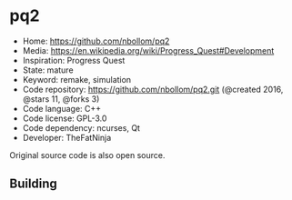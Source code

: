 # pq2

- Home: https://github.com/nbollom/pq2
- Media: https://en.wikipedia.org/wiki/Progress_Quest#Development
- Inspiration: Progress Quest
- State: mature
- Keyword: remake, simulation
- Code repository: https://github.com/nbollom/pq2.git (@created 2016, @stars 11, @forks 3)
- Code language: C++
- Code license: GPL-3.0
- Code dependency: ncurses, Qt
- Developer: TheFatNinja

Original source code is also open source.

## Building
